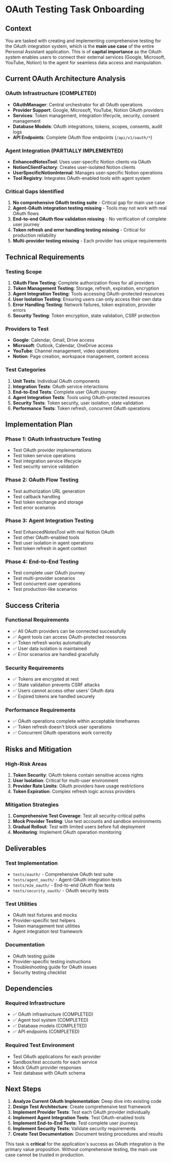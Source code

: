 # OAuth Testing Task Onboarding

## Context

You are tasked with creating and implementing comprehensive testing for the OAuth integration system, which is the **main use case** of the entire Personal Assistant application. This is of **capital importance** as the OAuth system enables users to connect their external services (Google, Microsoft, YouTube, Notion) to the agent for seamless data access and manipulation.

## Current OAuth Architecture Analysis

### **OAuth Infrastructure (COMPLETED)**

- **OAuthManager**: Central orchestrator for all OAuth operations
- **Provider Support**: Google, Microsoft, YouTube, Notion OAuth providers
- **Services**: Token management, integration lifecycle, security, consent management
- **Database Models**: OAuth integrations, tokens, scopes, consents, audit logs
- **API Endpoints**: Complete OAuth flow endpoints (`/api/v1/oauth/*`)

### **Agent Integration (PARTIALLY IMPLEMENTED)**

- **EnhancedNotesTool**: Uses user-specific Notion clients via OAuth
- **NotionClientFactory**: Creates user-isolated Notion clients
- **UserSpecificNotionInternal**: Manages user-specific Notion operations
- **Tool Registry**: Integrates OAuth-enabled tools with agent system

### **Critical Gaps Identified**

1. **No comprehensive OAuth testing suite** - Critical gap for main use case
2. **Agent-OAuth integration testing missing** - Tools may not work with real OAuth flows
3. **End-to-end OAuth flow validation missing** - No verification of complete user journey
4. **Token refresh and error handling testing missing** - Critical for production reliability
5. **Multi-provider testing missing** - Each provider has unique requirements

## Technical Requirements

### **Testing Scope**

1. **OAuth Flow Testing**: Complete authorization flows for all providers
2. **Token Management Testing**: Storage, refresh, expiration, encryption
3. **Agent Integration Testing**: Tools accessing OAuth-protected resources
4. **User Isolation Testing**: Ensuring users can only access their own data
5. **Error Handling Testing**: Network failures, token expiration, provider errors
6. **Security Testing**: Token encryption, state validation, CSRF protection

### **Providers to Test**

- **Google**: Calendar, Gmail, Drive access
- **Microsoft**: Outlook, Calendar, OneDrive access
- **YouTube**: Channel management, video operations
- **Notion**: Page creation, workspace management, content access

### **Test Categories**

1. **Unit Tests**: Individual OAuth components
2. **Integration Tests**: OAuth service interactions
3. **End-to-End Tests**: Complete user OAuth journey
4. **Agent Integration Tests**: Tools using OAuth-protected resources
5. **Security Tests**: Token security, user isolation, state validation
6. **Performance Tests**: Token refresh, concurrent OAuth operations

## Implementation Plan

### **Phase 1: OAuth Infrastructure Testing**

- Test OAuth provider implementations
- Test token service operations
- Test integration service lifecycle
- Test security service validation

### **Phase 2: OAuth Flow Testing**

- Test authorization URL generation
- Test callback handling
- Test token exchange and storage
- Test error scenarios

### **Phase 3: Agent Integration Testing**

- Test EnhancedNotesTool with real Notion OAuth
- Test other OAuth-enabled tools
- Test user isolation in agent operations
- Test token refresh in agent context

### **Phase 4: End-to-End Testing**

- Test complete user OAuth journey
- Test multi-provider scenarios
- Test concurrent user operations
- Test production-like scenarios

## Success Criteria

### **Functional Requirements**

- ✅ All OAuth providers can be connected successfully
- ✅ Agent tools can access OAuth-protected resources
- ✅ Token refresh works automatically
- ✅ User data isolation is maintained
- ✅ Error scenarios are handled gracefully

### **Security Requirements**

- ✅ Tokens are encrypted at rest
- ✅ State validation prevents CSRF attacks
- ✅ Users cannot access other users' OAuth data
- ✅ Expired tokens are handled securely

### **Performance Requirements**

- ✅ OAuth operations complete within acceptable timeframes
- ✅ Token refresh doesn't block user operations
- ✅ Concurrent OAuth operations work correctly

## Risks and Mitigation

### **High-Risk Areas**

1. **Token Security**: OAuth tokens contain sensitive access rights
2. **User Isolation**: Critical for multi-user environment
3. **Provider Rate Limits**: OAuth providers have usage restrictions
4. **Token Expiration**: Complex refresh logic across providers

### **Mitigation Strategies**

1. **Comprehensive Test Coverage**: Test all security-critical paths
2. **Mock Provider Testing**: Use test accounts and sandbox environments
3. **Gradual Rollout**: Test with limited users before full deployment
4. **Monitoring**: Implement OAuth operation monitoring

## Deliverables

### **Test Implementation**

- `tests/oauth/` - Comprehensive OAuth test suite
- `tests/agent_oauth/` - Agent-OAuth integration tests
- `tests/e2e_oauth/` - End-to-end OAuth flow tests
- `tests/security_oauth/` - OAuth security tests

### **Test Utilities**

- OAuth test fixtures and mocks
- Provider-specific test helpers
- Token management test utilities
- Agent integration test framework

### **Documentation**

- OAuth testing guide
- Provider-specific testing instructions
- Troubleshooting guide for OAuth issues
- Security testing checklist

## Dependencies

### **Required Infrastructure**

- ✅ OAuth infrastructure (COMPLETED)
- ✅ Agent tool system (COMPLETED)
- ✅ Database models (COMPLETED)
- ✅ API endpoints (COMPLETED)

### **Required Test Environment**

- Test OAuth applications for each provider
- Sandbox/test accounts for each service
- Mock OAuth provider responses
- Test database with OAuth schema

## Next Steps

1. **Analyze Current OAuth Implementation**: Deep dive into existing code
2. **Design Test Architecture**: Create comprehensive test framework
3. **Implement Provider Tests**: Test each OAuth provider individually
4. **Implement Agent Integration Tests**: Test OAuth-enabled tools
5. **Implement End-to-End Tests**: Test complete user journeys
6. **Implement Security Tests**: Validate security requirements
7. **Create Test Documentation**: Document testing procedures and results

This task is **critical** for the application's success as OAuth integration is the primary value proposition. Without comprehensive testing, the main use case cannot be trusted in production.
